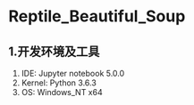 # Reptile_Beautiful_Soup


## 1.开发环境及工具

1.   IDE: Jupyter notebook 5.0.0
2.   Kernel:  Python 3.6.3
3.   OS:  Windows_NT x64

